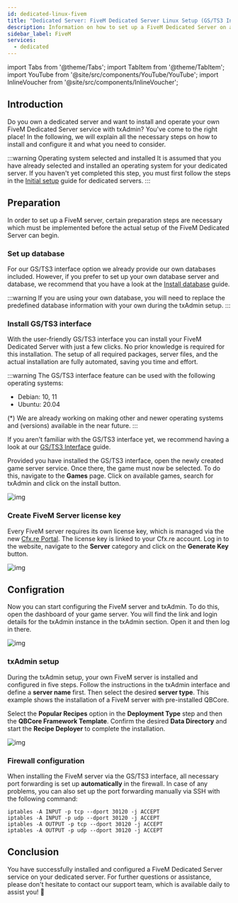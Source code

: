 ```yaml
---
id: dedicated-linux-fivem
title: "Dedicated Server: FiveM Dedicated Server Linux Setup (GS/TS3 Interface)"
description: Information on how to set up a FiveM Dedicated Server on a Linux Dedicated Server from ZAP-Hosting - ZAP-Hosting.com Documentation
sidebar_label: FiveM
services:
  - dedicated
---
```


import Tabs from '@theme/Tabs';
import TabItem from '@theme/TabItem';
import YouTube from '@site/src/components/YouTube/YouTube';
import InlineVoucher from '@site/src/components/InlineVoucher';




## Introduction
Do you own a dedicated server and want to install and operate your own FiveM Dedicated Server service with txAdmin? You've come to the right place! In the following, we will explain all the necessary steps on how to install and configure it and what you need to consider.

:::warning  Operating system selected and installed
It is assumed that you have already selected and installed an operating system for your dedicated server. If you haven't yet completed this step, you must first follow the steps in the [Initial setup](dedicated-setup.md) guide for dedicated servers.
:::



## Preparation

In order to set up a FiveM server, certain preparation steps are necessary which must be implemented before the actual setup of the FiveM Dedicated Server can begin.


### Set up database

For our GS/TS3 interface option we already provide our own databases included. However, if you prefer to set up your own database server and database, we recommend that you have a look at the [Install database](dedicated-linux-databases.md) guide. 

:::warning
If you are using your own database, you will need to replace the predefined database information with your own during the txAdmin setup. 
:::



###  Install GS/TS3 interface
With the user-friendly GS/TS3 interface you can install your FiveM Dedicated Server with just a few clicks. No prior knowledge is required for this installation. The setup of all required packages, server files, and the actual installation are fully automated, saving you time and effort.

:::warning
The GS/TS3 interface feature can be used with the following operating systems:

- Debian: 10, 11
- Ubuntu: 20.04

(*) We are already working on making other and newer operating systems and (versions) available in the near future.
:::

If you aren't familiar with the GS/TS3 interface yet, we recommend having a look at our [GS/TS3 Interface](dedicated-linux-gs-interface.md) guide. 

Provided you have installed the GS/TS3 interface, open the newly created game server service. Once there, the game must now be selected. To do this, navigate to the **Games** page. Click on available games, search for txAdmin and click on the install button. 

![img](https://screensaver01.zap-hosting.com/index.php/s/jJaHrkd7LQAHx46/download)




### Create FiveM Server license key

Every FiveM server requires its own license key, which is managed via the new [Cfx.re Portal](http://portal.cfx.re/). The license key is linked to your Cfx.re account. Log in to the website, navigate to the **Server** category and click on the **Generate Key** button.

![img](https://screensaver01.zap-hosting.com/index.php/s/X6kHcs6o2dcFJqw/preview)



## Configration

Now you can start configuring the FiveM server and txAdmin. To do this, open the dashboard of your game server. You will find the link and login details for the txAdmin instance in the txAdmin section. Open it and then log in there. 

![img](https://screensaver01.zap-hosting.com/index.php/s/W5xoFtgfZkeZFgQ/preview)

### txAdmin setup

During the txAdmin setup, your own FiveM server is installed and configured in five steps. Follow the instructions in the txAdmin interface and define a **server name** first. Then select the desired **server type**. This example shows the installation of a FiveM server with pre-installed QBCore.

Select the **Popular Recipes** option in the **Deployment Type** step and then the **QBCore Framework Template**. Confirm the desired **Data Directory** and start the **Recipe Deployer** to complete the installation.

![img](https://screensaver01.zap-hosting.com/index.php/s/i7mSNNs29b6QLjz/download)




### Firewall configuration

When installing the FiveM server via the GS/TS3 interface, all necessary port forwarding is set up **automatically** in the firewall. In case of any problems, you can also set up the port forwarding manually via SSH with the following command: 

```
iptables -A INPUT -p tcp --dport 30120 -j ACCEPT
iptables -A INPUT -p udp --dport 30120 -j ACCEPT
iptables -A OUTPUT -p tcp --dport 30120 -j ACCEPT
iptables -A OUTPUT -p udp --dport 30120 -j ACCEPT 
```



## Conclusion

You have successfully installed and configured a FiveM Dedicated Server service on your dedicated server. For further questions or assistance, please don't hesitate to contact our support team, which is available daily to assist you! 🙂


<InlineVoucher />
